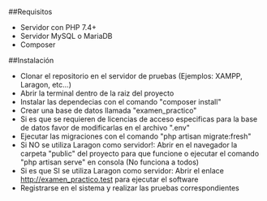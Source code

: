##Requisitos
- Servidor con PHP 7.4+
- Servidor MySQL o MariaDB
- Composer


##Instalación

- Clonar el repositorio en el servidor de pruebas (Ejemplos: XAMPP, Laragon, etc...)
- Abrir la terminal dentro de la raiz del proyecto
- Instalar las dependecias con el comando "composer install"
- Crear una base de datos llamada "examen_practico"
- Si es que se requieren de licencias de acceso especificas para la base de datos favor de modificarlas en el archivo ".env"
- Ejecutar las migraciones con el comando "php artisan migrate:fresh"
- Si NO se utiliza Laragon como servidor!: Abrir en el navegador la carpeta "public" del proyecto para que funcione o ejecutar el comando "php artisan serve" en consola (No funciona a todos)
- Si es que SI se utiliza Laragon como servidor: Abrir el enlace http://examen_practico.test para ejecutar el software
- Registrarse en el sistema y realizar las pruebas correspondientes 
